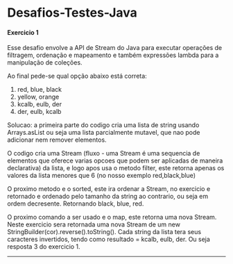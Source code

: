 # Desafios-Testes-Java

<h4>Exercicio 1</h4>
<p>Esse desafio envolve a API de Stream do Java para executar operações de filtragem, ordenação e mapeamento e também expressões lambda para a manipulação de coleções.</p>
<p>Ao final pede-se qual opção abaixo está correta:</p>
<ol>
  <li>red, blue, black</li>
  <li>yellow, orange</li>
 <li>kcalb, eulb, der</li>
  <li>der, eulb, kcalb</li>
</ol>

<p>Solucao: a primeira parte do codigo cria uma lista de <emph>string</emph> usando <emph>Arrays.asList</emph> ou seja uma lista parcialmente mutavel, que nao pode adicionar nem remover elementos.</p>
<p>O codigo cria uma <emph>Stream</emph> (fluxo - uma <emph>Stream</emph> é uma sequencia de elementos que oferece varias opcoes que podem ser aplicadas de maneira declarativa) da lista, e logo apos usa o metodo <emph>filter</emph>, este retorna apenas os valores da lista menores que 6 (no nosso exemplo red,black,blue)</p>
<p>O proximo metodo e o <emph>sorted</emph>, este ira ordenar a <emph>Stream</emph>, no exercicio e retornado e ordenado pelo tamanho da <emph>string</emph> ao contrario, ou seja em ordem decresente. Retornando black, blue, red.</p>
<p>O proximo comando a ser usado e o <emph>map</emph>, este retorna uma nova <emph>Stream</emph>. Neste exercicio sera retornada uma nova <emph>Stream</emph> de um <emph>new StringBuilder(cor).reverse().toString()</emph>. Cada <emph>string</emph> da lista tera seus caracteres invertidos, tendo como resultado = kcalb, eulb, der. Ou seja resposta 3 do exercicio 1.</p>


<hr>
